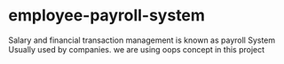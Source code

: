 # employee-payroll-system
Salary and financial transaction management is known as payroll System Usually used by companies. we are using oops concept in this project
